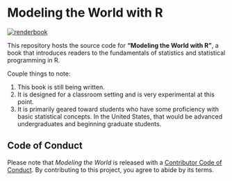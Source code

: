 
<!-- README.md is generated from README.Rmd. Please edit that file -->

# Modeling the World with R

<!-- badges: start -->

[![renderbook](https://github.com/kbvernon/modtheworld/workflows/renderbook/badge.svg)](https://github.com/kbvernon/modtheworld/actions)
<!-- badges: end -->

This repository hosts the source code for **“Modeling the World with
R”**, a book that introduces readers to the fundamentals of statistics
and statistical programming in R.

Couple things to note:

1.  This book is still being written.  
2.  It is designed for a classroom setting and is very experimental at
    this point.  
3.  It is primarily geared toward students who have some proficiency
    with basic statistical concepts. In the United States, that would be
    advanced undergraduates and beginning graduate students.

## Code of Conduct

Please note that *Modeling the World* is released with a [Contributor
Code of
Conduct](https://github.com/kbvernon/modtheworld/blob/main/CODE_OF_CONDUCT.md).
By contributing to this project, you agree to abide by its terms.
